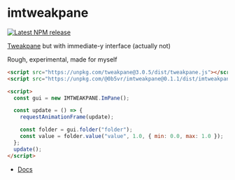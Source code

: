# imtweakpane

[![Latest NPM release](https://img.shields.io/npm/v/@0b5vr/imtweakpane.svg)](https://www.npmjs.com/package/@0b5vr/imtweakpane)

[Tweakpane](https://cocopon.github.io/tweakpane/) but with immediate-y interface (actually not)

Rough, experimental, made for myself

```html
<script src="https://unpkg.com/tweakpane@3.0.5/dist/tweakpane.js"></script>
<script src="https://unpkg.com/@0b5vr/imtweakpane@0.1.1/dist/imtweakpane.js"></script>

<script>
  const gui = new IMTWEAKPANE.ImPane();

  const update = () => {
    requestAnimationFrame(update);

    const folder = gui.folder("folder");
    const value = folder.value("value", 1.0, { min: 0.0, max: 1.0 });
  };
  update();
</script>
```

- [Docs](https://0b5vr.github.io/imtweakpane/docs/)

